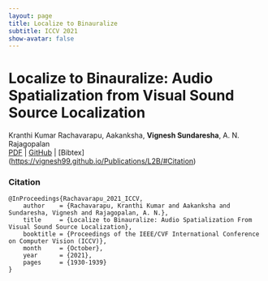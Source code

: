 ```yaml
---
layout: page
title: Localize to Binauralize
subtitle: ICCV 2021
show-avatar: false
---
```


# Localize to Binauralize: Audio Spatialization from Visual Sound Source Localization
Kranthi Kumar Rachavarapu, Aakanksha, **Vignesh Sundaresha**, A. N. Rajagopalan  
[PDF](https://openaccess.thecvf.com/content/ICCV2021/html/Rachavarapu_Localize_to_Binauralize_Audio_Spatialization_From_Visual_Sound_Source_Localization_ICCV_2021_paper.html) | [GitHub](https://github.com/KranthiKumarR/Localize-to-Binauralize) | [Bibtex] (https://vignesh99.github.io/Publications/L2B/#Citation)

### Citation
<pre><code>@InProceedings{Rachavarapu_2021_ICCV,
    author    = {Rachavarapu, Kranthi Kumar and Aakanksha and Sundaresha, Vignesh and Rajagopalan, A. N.},
    title     = {Localize to Binauralize: Audio Spatialization From Visual Sound Source Localization},
    booktitle = {Proceedings of the IEEE/CVF International Conference on Computer Vision (ICCV)},
    month     = {October},
    year      = {2021},
    pages     = {1930-1939}
}
</code></pre>
